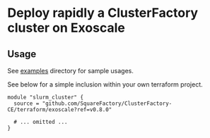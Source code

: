 # Deploy rapidly a ClusterFactory cluster on Exoscale

## Usage

See [examples](./examples/) directory for sample usages.

See below for a simple inclusion within your own terraform project.

```hcl
module "slurm_cluster" {
  source = "github.com/SquareFactory/ClusterFactory-CE/terraform/exoscale?ref=v0.8.0"

  # ... omitted ...
}
```
